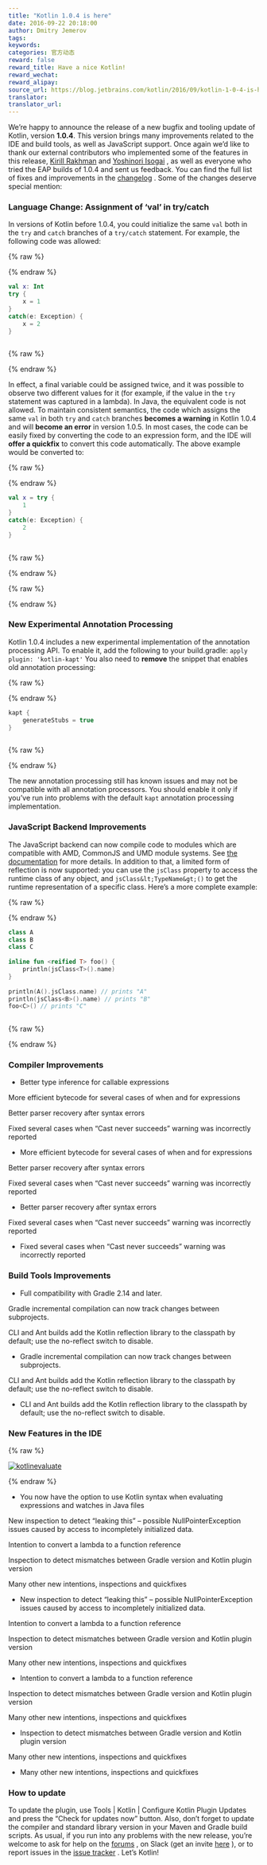 ```yaml
---
title: "Kotlin 1.0.4 is here"
date: 2016-09-22 20:18:00
author: Dmitry Jemerov
tags:
keywords:
categories: 官方动态
reward: false
reward_title: Have a nice Kotlin!
reward_wechat:
reward_alipay:
source_url: https://blog.jetbrains.com/kotlin/2016/09/kotlin-1-0-4-is-here/
translator:
translator_url:
---
```


We’re happy to announce the release of a new bugfix and tooling update of Kotlin, version <b>1.0.4</b>. This version brings many improvements related to the IDE and build tools, as well as JavaScript support.
Once again we’d like to thank our external contributors who implemented some of the features in this release, [Kirill Rakhman](https://github.com/cypressious) and [Yoshinori Isogai](https://github.com/shiraji) , as well as everyone who tried the EAP builds of 1.0.4 and sent us feedback.
You can find the full list of fixes and improvements in the [changelog](https://github.com/JetBrains/kotlin/blob/1.0.4/ChangeLog.md) . Some of the changes deserve special mention:
### Language Change: Assignment of ‘val’ in try/catch

In versions of Kotlin before 1.0.4, you could initialize the same `val` both in the `try` and `catch` branches of a `try/catch` statement. For example, the following code was allowed:

{% raw %}
<p></p>
{% endraw %}

```kotlin
val x: Int
try {
    x = 1
}
catch(e: Exception) {
    x = 2
}
 
```

{% raw %}
<p></p>
{% endraw %}

In effect, a final variable could be assigned twice, and it was possible to observe two different values for it (for example, if the value in the `try` statement was captured in a lambda). In Java, the equivalent code is not allowed.
To maintain consistent semantics, the code which assigns the same `val` in both `try` and `catch` branches <b>becomes a warning</b> in Kotlin 1.0.4 and will <b>become an error</b> in version 1.0.5. In most cases, the code can be easily fixed by converting the code to an expression form, and the IDE will <b>offer a quickfix</b> to convert this code automatically. The above example would be converted to:

{% raw %}
<p></p>
{% endraw %}

```kotlin
val x = try {
    1
}
catch(e: Exception) {
    2
}
 
```

{% raw %}
<p></p>
{% endraw %}


{% raw %}
<p><span id="more-4275"></span></p>
{% endraw %}

### New Experimental Annotation Processing

Kotlin 1.0.4 includes a new experimental implementation of the annotation processing API. To enable it, add the following to your build.gradle:
`apply plugin: 'kotlin-kapt'`
You also need to <b>remove</b> the snippet that enables old annotation processing:

{% raw %}
<p></p>
{% endraw %}

```kotlin
kapt {
    generateStubs = true
}
 
```

{% raw %}
<p></p>
{% endraw %}

The new annotation processing still has known issues and may not be compatible with all annotation processors. You should enable it only if you’ve run into problems with the default `kapt` annotation processing implementation.
### JavaScript Backend Improvements

The JavaScript backend can now compile code to modules which are compatible with AMD, CommonJS and UMD module systems. See [the documentation](http://kotlinlang.org/docs/reference/js-modules.html) for more details.
In addition to that, a limited form of reflection is now supported: you can use the `jsClass` property to access the runtime class of any object, and `jsClass&lt;TypeName&gt;()` to get the runtime representation of a specific class. Here’s a more complete example:

{% raw %}
<p></p>
{% endraw %}

```kotlin
class A
class B
class C
 
inline fun <reified T> foo() {
    println(jsClass<T>().name)
}
 
println(A().jsClass.name) // prints "A"
println(jsClass<B>().name) // prints "B"
foo<C>() // prints "C"
 
```

{% raw %}
<p></p>
{% endraw %}

### Compiler Improvements


* Better type inference for callable expressions

More efficient bytecode for several cases of when and for expressions

Better parser recovery after syntax errors

Fixed several cases when “Cast never succeeds” warning was incorrectly reported
* More efficient bytecode for several cases of when and for expressions

Better parser recovery after syntax errors

Fixed several cases when “Cast never succeeds” warning was incorrectly reported
* Better parser recovery after syntax errors

Fixed several cases when “Cast never succeeds” warning was incorrectly reported
* Fixed several cases when “Cast never succeeds” warning was incorrectly reported

### Build Tools Improvements


* Full compatibility with Gradle 2.14 and later.

Gradle incremental compilation can now track changes between subprojects.

CLI and Ant builds add the Kotlin reflection library to the classpath by default; use the no-reflect switch to disable.
* Gradle incremental compilation can now track changes between subprojects.

CLI and Ant builds add the Kotlin reflection library to the classpath by default; use the no-reflect switch to disable.
* CLI and Ant builds add the Kotlin reflection library to the classpath by default; use the no-reflect switch to disable.

### New Features in the IDE


{% raw %}
<p><a href="https://i1.wp.com/blog.jetbrains.com/kotlin/files/2016/09/KotlinEvaluate.png?ssl=1" rel="attachment wp-att-4285"><img alt="kotlinevaluate" class="alignnone size-full wp-image-4285" data-recalc-dims="1" src="https://i1.wp.com/blog.jetbrains.com/kotlin/files/2016/09/KotlinEvaluate.png?resize=640%2C648&amp;ssl=1"/></a></p>
{% endraw %}


* You now have the option to use Kotlin syntax when evaluating expressions and watches in Java files

New inspection to detect “leaking this” – possible NullPointerException issues caused by access to incompletely initialized data.

Intention to convert a lambda to a function reference

Inspection to detect mismatches between Gradle version and Kotlin plugin version

Many other new intentions, inspections and quickfixes
* New inspection to detect “leaking this” – possible NullPointerException issues caused by access to incompletely initialized data.

Intention to convert a lambda to a function reference

Inspection to detect mismatches between Gradle version and Kotlin plugin version

Many other new intentions, inspections and quickfixes
* Intention to convert a lambda to a function reference

Inspection to detect mismatches between Gradle version and Kotlin plugin version

Many other new intentions, inspections and quickfixes
* Inspection to detect mismatches between Gradle version and Kotlin plugin version

Many other new intentions, inspections and quickfixes
* Many other new intentions, inspections and quickfixes

### How to update

To update the plugin, use Tools | Kotlin | Configure Kotlin Plugin Updates and press the “Check for updates now” button. Also, don’t forget to update the compiler and standard library version in your Maven and Gradle build scripts.
As usual, if you run into any problems with the new release, you’re welcome to ask for help on the [forums](https://discuss.kotlinlang.org/) , on Slack (get an invite [here](http://kotlinslackin.herokuapp.com/) ), or to report issues in the [issue tracker](https://youtrack.jetbrains.com/issues/KT) .
Let’s Kotlin!
